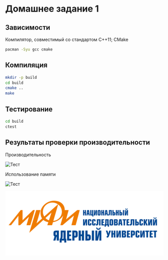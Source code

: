 # Домашнее задание 1

## Зависимости

Компилятор, совместимый со стандартом C++11; CMake

```bash
pacman -Syu gcc cmake
```

## Компиляция

```bash
mkdir -p build
cd build
cmake ..
make
```

## Тестирование

```bash
cd build
ctest
```

## Результаты проверки производительности

Производительность

![Тест](./contrib/perf_test.png)

Использование памяти

![Тест](./contrib/mem_test.png)

![МИФИ](./contrib/mephi.png)
